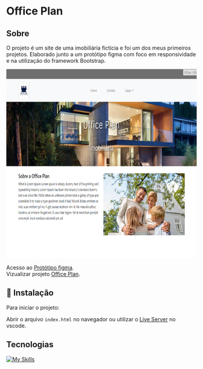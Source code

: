 # Office Plan

## Sobre

O projeto é um site de uma imobiliária fictícia e foi um dos meus primeiros projetos.
Elaborado junto a um protótipo figma com foco em responsividade e na utilização do framework Bootstrap.

<img src=".github/home.png" height="500"/>

Acesso ao [Protótipo figma](https://www.figma.com/file/rqQqSqRs97OD59gwT2aKE5/Office-Plan?type=design&node-id=0%3A1&mode=design&t=DPx0FgSeT74RTpsM-1).
<br/>
Vizualizar projeto [Office Plan](https://thiag-o.github.io/website-plan/).

## 🚀 Instalação

Para iniciar o projeto:

Abrir o arquivo `index.html` no navegador ou utilizar o [Live Server](https://marketplace.visualstudio.com/items?itemName=ritwickdey.LiveServer) no vscode.

## Tecnologias

[![My Skills](https://skillicons.dev/icons?i=html,css,bootstrap)](https://skillicons.dev)
